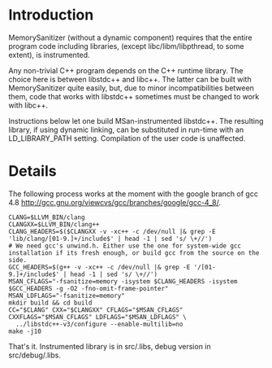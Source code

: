# Introduction #

MemorySanitizer (without a dynamic component) requires that the entire program code including libraries, (except libc/libm/libpthread, to some extent), is instrumented.

Any non-trivial C++ program depends on the C++ runtime library. The choice here is between libstdc++ and libc++. The latter can be built with MemorySanitizer quite easily, but, due to minor incompatibilities between them, code that works with libstdc++ sometimes must be changed to work with libc++.

Instructions below let one build MSan-instrumented libstdc++. The resulting library, if using dynamic linking, can be substituted in run-time with an LD\_LIBRARY\_PATH setting. Compilation of the user code is unaffected.

# Details #

The following process works at the moment with the google branch of gcc 4.8 http://gcc.gnu.org/viewcvs/gcc/branches/google/gcc-4_8/.

```
CLANG=$LLVM_BIN/clang
CLANGXX=$LLVM_BIN/clang++
CLANG_HEADERS=$($CLANGXX -v -xc++ -c /dev/null |& grep -E 'lib/clang/[01-9.]+/include$' | head -1 | sed 's/ \+//')
# We need gcc's unwind.h. Either use the one for system-wide gcc installation if its fresh enough, or build gcc from the source on the side.
GCC_HEADERS=$(g++ -v -xc++ -c /dev/null |& grep -E '/[01-9.]+/include$' | head -1 | sed 's/ \+//')
MSAN_CFLAGS="-fsanitize=memory -isystem $CLANG_HEADERS -isystem $GCC_HEADERS -g -O2 -fno-omit-frame-pointer"
MSAN_LDFLAGS="-fsanitize=memory"
mkdir build && cd build
CC="$CLANG" CXX="$CLANGXX" CFLAGS="$MSAN_CFLAGS" CXXFLAGS="$MSAN_CFLAGS" LDFLAGS="$MSAN_LDFLAGS" \
  ../libstdc++-v3/configure --enable-multilib=no
make -j10
```

That's it. Instrumented library is in src/.libs, debug version in src/debug/.libs.